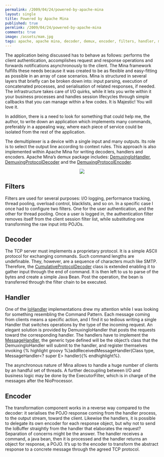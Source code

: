 ```yaml
---
permalink: /2009/04/24/powered-by-apache-mina
layout: single
title: Powered by Apache Mina
published: true
permlink: /2009/04/24/powered-by-apache-mina
comments: true
image: /assets/mam.jpg
tags: apache, apache mina, decoder, demux, encoder, filters, handler, mina, server, tcp
---
```

The application being discussed has to behave as follows: performs the client authentication, accomplishes request and response operations and forwards notifications asynchronously to the client. The Mina framework fulfills these needs because it was created to be as flexible and easy-fitting as possible in an array of case scenarios. Mina is structured in several layers that briefly can be broken down into: input parsing, execution of concatenated processes, and serialisation of  related responses, if needed. The infrastructure takes care of I/O  quirks, while it lets you write within it your business processes and handles session lifecycles through simple callbacks that you can manage within a  few codes. It is Majestic! You will love it.

In addition, there is a need to look for something that could help me, the author, to write down an application which implements many commands, preferably in a appealing way, where each piece of service could be isolated from the rest of the application.

The demultiplexer is a device with a single input and many outputs. Its role is to select the output line according to context rules. This approach is also implemented within Apache Mina for writing decoders, handlers and encoders. Apache Mina’s demux package includes: [DemuxingIoHandler](http://mina.apache.org/report/trunk/apidocs/org/apache/mina/handler/demux/DemuxingIoHandler.html), [DemuxingProtocolDecoder](http://mina.apache.org/report/trunk/apidocs/org/apache/mina/filter/codec/demux/DemuxingProtocolDecoder.html) and the [DemuxingProtocolEncoder](http://mina.apache.org/report/trunk/apidocs/org/apache/mina/filter/codec/demux/DemuxingProtocolEncoder.html).

<center><img  src="{{ site.url }}/assets/mam.jpg"/></center>

## Filters
Filters are used for several purposes: I/O logging, performance tracking, thread pooling, overload control, blacklists, and so on. In a specific case I once had to configure two filters. One for the user authentication, and the other for thread pooling. Once a user is logged in, the authentication filter removes itself from the client session filter list, while substituting one transforming the raw input into POJOs.

## Decoder
The TCP server must implements a proprietary protocol. It is a simple ASCII protocol for exchanging commands. Such command lengths are undefinable. They, however, are a sequence of characters much like SMTP. Therefore, the [CumulativeProtocolDecoder](http://mina.apache.org/report/trunk/apidocs/org/apache/mina/filter/codec/CumulativeProtocolDecoder.html) class is extended enabling it to gather input through the end of command. It is then left to us to parse of the bytes and create a simple Java Bean. Post the operation, the bean is transferred through the filter chain to be executed.

## Handler
One of the [IoHandler](http://mina.apache.org/report/trunk/apidocs/org/apache/mina/core/service/IoHandler.html) implementations drew my attention while I was looking for something resembling the Command Pattern. Each message coming from clients means a specific action, and I find it so tedious writing a single Handler that switches operations by the type of the incoming request. An elegant solution is provided by DemuxingIoHandler that posts the requests toward the corresponding handler. The handlers have to implement the [MessageHandler](http://mina.apache.org/report/trunk/apidocs/org/apache/mina/handler/demux/MessageHandler.html), the generic type defined will be the object’s class that the DemuxingIoHandler will submit to the handler, and register themselves invoking {% highlight groovy %}addReceivedMessageHandler(Class<E> type, MessageHandler<? super E> handler){% endhighlight%}.

The asynchronous nature of Mina allows to handle a huge number of clients by an handful set of threads. A further decoupling between I/O and business logic may be done by the ExecutorFilter, which is in charge of the messages after the NioProcessor.

## Encoder
The transformation component works in a reverse way compared to the decoder: it serialises the POJO response coming from the handler process, to the output stream, toward the client. Likewise the handlers, it is possible to delegate its own encoder for each response object, but why not to send the IoBuffer straightly from the handler that elaborates the request? Separation of concerns might be the answer. The handler receives a command, a java bean, then it is processed and the handler returns an object for response, a POJO. It’s up to the encoder to transform the abstract response to a concrete message through the agreed TCP protocol.